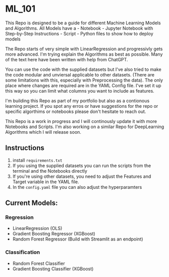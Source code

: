 # ML_101
 
This Repo is designed to be a guide for different Machine Learning Models and Algorithms. 
All Models have a 
    - Notebook - Jupyter Notebook with Step-by-Step Instructions
    - Script - Python files to show how to deploy models 


The Repo starts of very simple with LinearRegression and progressivly gets more advanced. 
I'm trying explain the Algorithms as best as possible. Many of the text here have been written with help from ChatGPT. 

You can use the code with the supplied datasets but I've also tried to make the code modular and unviersal applicable to other datasets. (There are some limitations with this, especially with Preprocessing the data). The only place where changes are required are in the YAML Config file. I've set it up this way so you can limit what columns you want to include as features. 

I'm building this Repo as part of my portfolio but also as a contionous learning project. If you spot any erros or have suggestions for the repo or specific algorthims or notebooks please don't hesitate to reach out. 

This Repo is a work in progress and I will continously update it with more Notebooks and Scripts. 
I'm also working on a similar Repo for DeepLearning Algorithms which I will release soon. 

## Instructions 

1. install `requirements.txt`
2. If you using the supplied datasets you can run the scripts from the terminal and the Notebooks directly 
3. If you're using other datasets, you need to adjust the Features and Target variable in the YAML file. 
4. In the `config.yaml` file you can also adjust the hyperparamters 

## Current Models: 

### Regression 

- LinearRegression (OLS)
- Gradient Boosting Regressor (XGBoost)
- Random Forest Regressor (Build with Streamlit as an endpoint)

### Classification 

- Random Forest Classifier
- Gradient Boosting Classifier (XGBoost)



